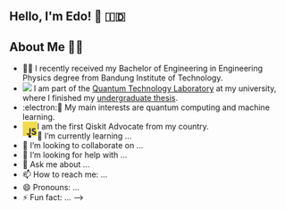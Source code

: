 ## Hello, I'm Edo! 👋 🇮🇩

## About Me :man_technologist:
- :man_student: I recently received my Bachelor of Engineering in Engineering Physics degree from Bandung Institute of Technology.
- <img src="https://render.githubusercontent.com/render/math?math=|\Psi\text{>}"> I am part of the [Quantum Technology Laboratory](http://qlab.itb.ac.id/index.html) at my university, where I finished my [undergraduate thesis](https://github.com/eraraya-ricardo/quantum_image_classifier).
- :electron:🤖 My main interests are quantum computing and machine learning.
- <img align="left" alt="Qiskit" width="26px" src="https://raw.githubusercontent.com/github/explore/80688e429a7d4ef2fca1e82350fe8e3517d3494d/topics/javascript/javascript.png" /> I am the first Qiskit Advocate from my country.
- 🌱 I’m currently learning ...
- 👯 I’m looking to collaborate on ...
- 🤔 I’m looking for help with ...
- 💬 Ask me about ...
- 📫 How to reach me: ...
- 😄 Pronouns: ...
- ⚡ Fun fact: ...
-->
